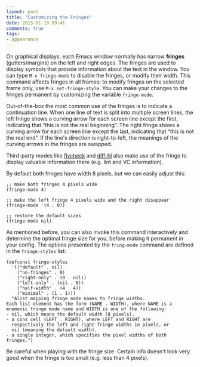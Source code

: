 ```yaml
---
layout: post
title: "Customizing the Fringes"
date: 2015-01-18 09:41
comments: true
tags:
- appearance
---
```


On graphical displays, each Emacs window normally has narrow **fringes** (gutters/margins)
on the left and right edges. The fringes are used to display symbols
that provide information about the text in the window. You can type
`M-x fringe-mode` to disable the fringes, or modify their width. This
command affects fringes in all frames; to modify fringes on the
selected frame only, use `M-x set-fringe-style`. You can make your
changes to the fringes permanent by customizing the variable
`fringe-mode`.

Out-of-the-box the most common use of the fringes is to indicate a continuation
line. When one line of text is split into multiple screen lines, the
left fringe shows a curving arrow for each screen line except the
first, indicating that “this is not the real beginning”. The right
fringe shows a curving arrow for each screen line except the last,
indicating that “this is not the real end”. If the line's direction is
right-to-left, the meanings of the curving
arrows in the fringes are swapped.

Third-party modes like
[flycheck](https://github.com/flycheck/flycheck) and
[diff-hl](https://github.com/dgutov/diff-hl) also make use of the fringe to
display valuable information there (e.g. lint and VC information).

By default both fringes have width 8 pixels, but we can easily adjust this:

``` elisp
;; make both fringes 4 pixels wide
(fringe-mode 4)

;; make the left fringe 4 pixels wide and the right disappear
(fringe-mode '(4 . 0))

;; restore the default sizes
(fringe-mode nil)
```

As mentioned before, you can also invoke this command interactively and
determine the optimal fringe size for you, before making it permanent in
your config. The options presented by the `fring-mode` command are defined
in the `fringe-styles` list:

``` elisp
(defconst fringe-styles
  '(("default" . nil)
    ("no-fringes" . 0)
    ("right-only" . (0 . nil))
    ("left-only" . (nil . 0))
    ("half-width" . (4 . 4))
    ("minimal" . (1 . 1)))
  "Alist mapping fringe mode names to fringe widths.
Each list element has the form (NAME . WIDTH), where NAME is a
mnemonic fringe mode name and WIDTH is one of the following:
- nil, which means the default width (8 pixels).
- a cons cell (LEFT . RIGHT), where LEFT and RIGHT are
  respectively the left and right fringe widths in pixels, or
  nil (meaning the default width).
- a single integer, which specifies the pixel widths of both
fringes.")
```

Be careful when playing with the fringe size. Certain info doesn't
look very good when the fringe is too small (e.g. less than 4 pixels).

